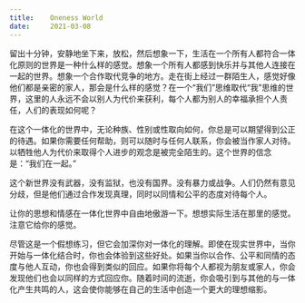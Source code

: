 ```yaml
---
title:    Oneness World
date:     2021-03-08
---
```


留出十分钟，安静地坐下来，放松，然后想象一下，生活在一个所有人都符合一体化原则的世界是一种什么样的感觉。想象一个所有人都感到快乐并与其他人连接在一起的世界。想象一个合作取代竞争的地方。走在街上经过一群陌生人，感觉好像他们都是亲密的家人，那会是什么样的感觉？在一个“我们”思维取代“我”思维的世界，这里的人永远不会以别人为代价来获利，每个人都为别人的幸福承担个人责任，人们的表现如何呢？

在这个一体化的世界中，无论种族、性别或性取向如何，你总是可以期望得到公正的待遇。如果你需要任何帮助，则可以随时与任何人联系，你会被当作家人对待。以牺牲他人为代价来取得个人进步的观念是被完全陌生的。这个世界的信念是：“我们在一起。” 

这个新世界没有武器，没有监狱，也没有国界。没有暴力或战争。人们仍然有意见分歧，但是他们通过合作发现真理，同时以同情和公平的态度对待每个人。

让你的思想和情感在一体化世界中自由地傲游一下。想想实际生活在那里的感觉。注意它给你的感觉。

尽管这是一个假想练习，但它会加深你对一体化的理解。即使在现实世界中，当你开始与一体化结合时，你也会体验到这些好处。如果当你以合作、公平和同情的态度与他人互动，你也会得到类似的回应。如果你将每个人都视为朋友或家人，你会发现他们也会以同样的方式回应你。随着时间的流逝，你会吸引到与其他的与一体化产生共鸣的人，这会使你能够在自己的生活中创造一个更大的理想缩影。

